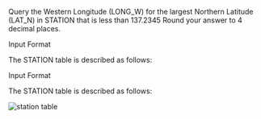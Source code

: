 Query the Western Longitude (LONG_W) for the largest Northern Latitude (LAT_N) in STATION that is less than 137.2345 Round your answer to 4 decimal places.

Input Format

The STATION table is described as follows:

Input Format

The STATION table is described as follows:


![station table](https://s3.amazonaws.com/hr-challenge-images/9336/1449345840-5f0a551030-Station.jpg)

